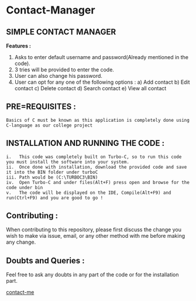 # Contact-Manager
SIMPLE CONTACT MANAGER
---
**Features :**
1. Asks to enter default username and password(Already mentioned in the code).
2. 3 tries will be provided to enter the code.
3. User can also change his password.
4. User can opt for any one of the following options :
    a) Add contact
    b) Edit contact
    c) Delete contact
    d) Search contact
    e) View all contact

    
## PRE=REQUISITES :
    Basics of C must be known as this application is completely done using C-language as our college project 

## INSTALLATION AND RUNNING THE CODE :
    i.   This code was completely built on Turbo-C, so to run this code you must install the software into your system.
    ii.  Once done with installation, download the provided code and save it into the BIN folder under turboC 
    iii. Path would be (C:\TURBOC3\BIN)
    iv.  Open Turbo-C and under files(Alt+F) press open and browse for the code under bin
    v.   The code will be displayed on the IDE, Compile(Alt+F9) and run(Ctrl+F9) and you are good to go !
    
## Contributing :
When contributing to this repository, please first discuss the change you wish to make via issue, email, or any other method with me before making any change.

## Doubts and Queries :
Feel free to ask any doubts in any part of the code or for the installation part.

[contact-me](https://mail.google.com/mail/u/0/#inbox?compose=sJwlqMnKvjJQKRjQlZTWQhqMRQmJLpVLFMtwVSZZkWWjHNzhnHvWxNvvvZTphsCLzsJHvhDWqzhcZvtWHrSFszhJLVhGSdVqrnHNFxTWHjcvgvzGssTsKGWqCjphjfZwsWFQXKLkrWXfsvVcjZvdGLMDvPPdbQtQq)
